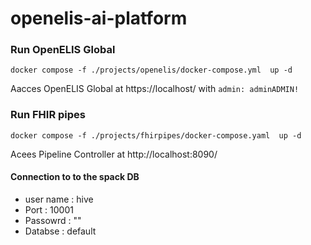 # openelis-ai-platform

### Run OpenELIS Global

    docker compose -f ./projects/openelis/docker-compose.yml  up -d

Aacces OpenELIS Global at https://localhost/  with  `admin: adminADMIN!`

### Run FHIR pipes 

    docker compose -f ./projects/fhirpipes/docker-compose.yaml  up -d

Acees Pipeline Controller at  http://localhost:8090/

#### Connection to  to the spack DB
*  user name : hive 
* Port : 10001
* Passowrd : ""
* Databse : default


